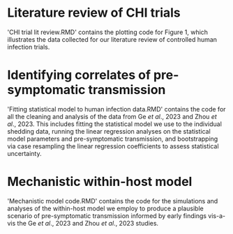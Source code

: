 # Literature review of CHI trials

'CHI trial lit review.RMD' contains the plotting code for Figure 1, which illustrates the data collected for 
our literature review of controlled human infection trials.

# Identifying correlates of pre-symptomatic transmission

'Fitting statistical model to human infection data.RMD' contains the code for all the cleaning and analysis of 
the data from Ge *et al*., 2023 and Zhou *et al*., 2023. This includes fitting the statistical model we use
to the individual shedding data, running the linear regression analyses on the statistical model parameters and 
pre-symptomatic transmission, and bootstrapping via case resampling the linear regression coefficients
to assess statistical uncertainty.

# Mechanistic within-host model

'Mechanistic model code.RMD' contains the code for the simulations and analyses of the within-host model we 
employ to produce a plausible scenario of pre-symptomatic transmission informed by early findings vis-a-vis the 
Ge *et al*., 2023 and Zhou *et al*., 2023 studies. 
